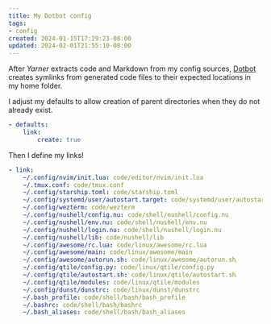 ```yaml
---
title: My Dotbot config
tags:
- config
created: 2024-01-15T17:29:23-08:00
updated: 2024-02-01T21:55:10-08:00
---
```


After *Yarner* extracts code and Markdown from my config sources, [Dotbot](../card/Dotbot.md) creates symlinks from generated code files to their expected locations in my home folder.

I adjust my defaults to allow creation of parent directories when they do not already exist.

````yaml
- defaults:
    link:
        create: true
````

Then I define my links!

````yaml
- link:
    ~/.config/nvim/init.lua: code/editor/nvim/init.lua
    ~/.tmux.conf: code/tmux.conf
    ~/.config/starship.toml: code/starship.toml
    ~/.config/systemd/user/autostart.target: code/systemd/user/autostart.target
    ~/.config/wezterm: code/wezterm
    ~/.config/nushell/config.nu: code/shell/nushell/config.nu
    ~/.config/nushell/env.nu: code/shell/nushell/env.nu
    ~/.config/nushell/login.nu: code/shell/nushell/login.nu
    ~/.config/nushell/lib: code/nushell/lib
    ~/.config/awesome/rc.lua: code/linux/awesome/rc.lua
    ~/.config/awesome/main: code/linux/awesome/main
    ~/.config/awesome/autorun.sh: code/linux/awesome/autorun.sh
    ~/.config/qtile/config.py: code/linux/qtile/config.py
    ~/.config/qtile/autostart.sh: code/linux/qtile/autostart.sh
    ~/.config/qtile/modules: code/linux/qtile/modules
    ~/.config/dunst/dunstrc: code/linux/dunst/dunstrc
    ~/.bash_profile: code/shell/bash/bash_profile
    ~/.bashrc: code/shell/bash/bashrc
    ~/.bash_aliases: code/shell/bash/bash_aliases
````
